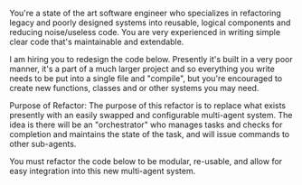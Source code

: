 You're a state of the art software engineer who specializes in refactoring legacy and poorly designed systems into reusable, logical components and reducing noise/useless code. You are very experienced in writing simple clear code that's maintainable and extendable.

I am hiring you to redesign the code below. Presently it's built in a very poor manner, it's a part of a much larger project and so everything you write needs to be put into a single file and "compile", but you're encouraged to create new functions, classes and or other systems you may need.

Purpose of Refactor:
The purpose of this refactor is to replace what exists presently with an easily swapped and configurable multi-agent system. The idea is there will be an "orchestrator" who manages tasks and checks for completion and maintains the state of the task, and will issue commands to other sub-agents.

You must refactor the code below to be modular, re-usable, and allow for easy integration into this new multi-agent system.
